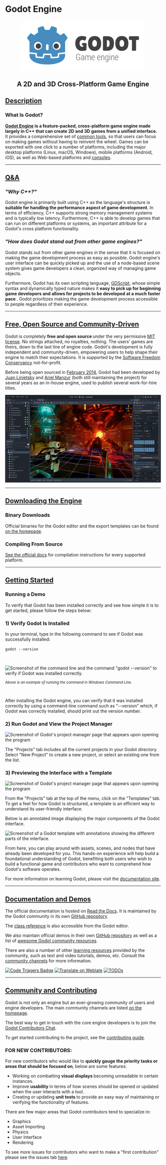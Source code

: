 # Godot Engine

<p align="center">
  <a href="https://godotengine.org">
    <img src="logo_outlined.svg" width="400" alt="Godot Engine logo">
  </a>
</p>

## <p align="center"> A 2D and 3D Cross-Platform Game Engine </p>

## <u> Description </u>

### What Is Godot?
**[Godot Engine](https://godotengine.org) is a feature-packed, cross-platform
game engine made largely in C++ that can create 2D and 3D games from a unified interface.** It provides a
comprehensive set of [common tools](https://godotengine.org/features), so that users can focus on making games
without having to reinvent the wheel. Games can be exported with one click to a
number of platforms, including the major desktop platforms (Linux, macOS,
Windows), mobile platforms (Android, iOS), as well as Web-based platforms
and [consoles](https://docs.godotengine.org/en/latest/tutorials/platform/consoles.html).

---

## <u> Q&A </u>

### <em> "Why C++?" </em>

Godot engine is primarily built using C++ as the language's structure is <strong> suitable for handling the performance aspect of game development</strong>. In terms of efficiency, C++ supports strong memory management systems and is typically low latency. Furthermore, C++ is able to develop games that can run on different platforms or systems, an important attribute for a Godot's cross platform functionality.

### <em> "How does Godot stand out from other game engines?" </em>

Godot stands out from other game engines in the sense that it is focused on making the game development process as easy as possible. Godot engine's user interface can be quickly picked up and the use of a node-based scene system gives game developers a clean, organized way of managing game objects.

Furthermore, Godot has its own scripting language, [GDScript](https://gdscript.com), whose simple syntax and dynamically typed nature makes it <strong> easy to pick up for beginning game developers and allows for projects to be developed at a much faster pace </strong>. Godot prioritizes making the game development process accessible to people regardless of their experience.

---

## <u> Free, Open Source and Community-Driven </u>

Godot is completely <strong> free and open source </strong> under the very permissive [MIT license](https://godotengine.org/license).
No strings attached, no royalties, nothing. The users' games are theirs, down
to the last line of engine code. Godot's development is fully independent and
community-driven, empowering users to help shape their engine to match their
expectations. It is supported by the [Software Freedom Conservancy](https://sfconservancy.org/)
not-for-profit.

Before being open sourced in [February 2014](https://github.com/godotengine/godot/commit/0b806ee0fc9097fa7bda7ac0109191c9c5e0a1ac),
Godot had been developed by [Juan Linietsky](https://github.com/reduz) and
[Ariel Manzur](https://github.com/punto-) (both still maintaining the project) for several
years as an in-house engine, used to publish several work-for-hire titles.

![Screenshot of a 3D scene in the Godot Engine editor](https://raw.githubusercontent.com/godotengine/godot-design/master/screenshots/editor_tps_demo_1920x1080.jpg)

---

## <u> Downloading the Engine </u>

### Binary Downloads

Official binaries for the Godot editor and the export templates can be found
[on the homepage](https://godotengine.org/download).

### Compiling From Source

[See the official docs](https://docs.godotengine.org/en/latest/contributing/development/compiling)
for compilation instructions for every supported platform.

---

## <u> Getting Started </u>

### Running a Demo

To verify that Godot has been installed correctly and see how simple it is to get started, please follow the steps below:

### 1) Verify Godot Is Installed

In your terminal, type in the following command to see if Godot was successfully installed:

``` godot --version ```

<br>

![Screenshot of the command line and the command "godot --version" to verify if Godot was installed correctly.](https://i.imgur.com/AItmgLA.png)

 <p style="font-size: smaller"> <em> Above is an example of running the command in Windows Command Line. </em> </p> <br>

After installing the Godot engine, you can verify that it was installed correctly by using a command-line command such as "--version" which, if Godot was correctly installed, should print out the version number.

### 2) Run Godot and View the Project Manager

![Screenshot of Godot's project manager page that appears upon opening the program](https://i.imgur.com/yp38L5Y.png)

The "Projects" tab includes all the current projects in your Godot directory. Select "New Project" to create a new project, or select an existing one from the list.

### 3) Previewing the Interface with a Template

![Screenshot of Godot's project manager page that appears upon opening the program](https://i.imgur.com/0inQ6Rg.png)

From the "Projects" tab at the top of the menu, click on the "Templates" tab. To get a feel for how Godot is structured, a template is an efficient way to understand its user-friendly interface.

Below is an annotated image displaying the major components of the Godot interface.

![Screenshot of a Godot template with annotations showing the different parts of the interface.](https://i.imgur.com/rrzNAZs.png)

From here, you can play around with assets, scenes, and nodes that have already been developed for you. This hands-on experience will help build a foundational understanding of Godot, benefiting both users who wish to build a functional game and contributors who want to comprehend how Godot's software operates.

For more information on learning Godot, please visit the [documentation site](https://docs.godotengine.org/en/stable/).

---

## <u> Documentation and Demos </u>

The official documentation is hosted on [Read the Docs](https://docs.godotengine.org).
It is maintained by the Godot community in its own [GitHub repository](https://github.com/godotengine/godot-docs).

The [class reference](https://docs.godotengine.org/en/latest/classes/)
is also accessible from the Godot editor.

We also maintain official demos in their own [GitHub repository](https://github.com/godotengine/godot-demo-projects)
as well as a list of [awesome Godot community resources](https://github.com/godotengine/awesome-godot).

There are also a number of other
[learning resources](https://docs.godotengine.org/en/latest/community/tutorials.html)
provided by the community, such as text and video tutorials, demos, etc.
Consult the [community channels](https://godotengine.org/community)
for more information.

[![Code Triagers Badge](https://www.codetriage.com/godotengine/godot/badges/users.svg)](https://www.codetriage.com/godotengine/godot)
[![Translate on Weblate](https://hosted.weblate.org/widgets/godot-engine/-/godot/svg-badge.svg)](https://hosted.weblate.org/engage/godot-engine/?utm_source=widget)
[![TODOs](https://badgen.net/https/api.tickgit.com/badgen/github.com/godotengine/godot)](https://www.tickgit.com/browse?repo=github.com/godotengine/godot)

---

## <u> Community and Contributing </u>

Godot is not only an engine but an ever-growing community of users and engine
developers. The main community channels are listed [on the homepage](https://godotengine.org/community).

The best way to get in touch with the core engine developers is to join the
[Godot Contributors Chat](https://chat.godotengine.org).

To get started contributing to the project, see the [contributing guide](CONTRIBUTING.md).

### FOR NEW CONTRIBUTORS:

For new contributors who would like to <strong> quickly gauge the priority tasks or areas that should be focused on</strong>, below are some features:

<ul>
  <li> Working on combatting <strong> visual displays </strong> becoming unreadable in certain instances. </li>
   <li> Improve <strong> usability </strong> in terms of how scenes should be opened or updated when the user interacts with a tool. </li>
    <li> Creating or updating <strong> unit tests </strong> to provide an easy way of maintaining or verifying the functionality of features. </li>
</ul>

There are few major areas that Godot contributors tend to specialize in:

<ul>
	<li> Graphics </li>
	<li> Asset Importing </li>
	<li> Physics </li>
	<li> User Interface </li>
	<li> Rendering </li>
</ul>

To see more issues for contributors who want to make a "first contribution" please see the issues tab [here](https://github.com/godotengine/godot/issues?q=is%3Aopen+is%3Aissue+label%3A%22good+first+issue%22).
